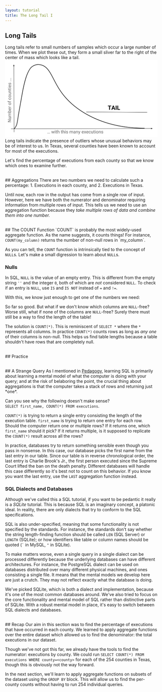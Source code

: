 ```yaml
---
layout: tutorial
title: The Long Tail I
---
```


<a name="long_tail"></a>
## Long Tails
Long tails refer to small numbers of samples which occur a large number of times. When we plot these out, they form a small sliver far to the right of the center of mass which looks like a tail. <img src="execution_tail.png"> Long tails indicate the presence of outliers whose unusual behaviors may be of interest to us. In Texas, several counties have been known to account for most of the executions.

Let's find the percentage of executions from each county so that we know which ones to examine further.

<br>
<a name="aggregations"></a>
## Aggregations
There are two numbers we need to calculate such a percentage:
1. Executions in each county, and
2. Executions in Texas.

Until now, each row in the output has come from a single row of input. However, here we have both the numerator and denominator requiring information from multiple rows of input. This tells us we need to use an aggregation function because they <i>take multiple rows of data and combine them into one number.</i>

<br>
<a name="count"></a>
## The COUNT Function
`COUNT` is probably the most widely-used aggregate function. As the name suggests, it counts things! For instance, <code class='codeblock'>COUNT(my_column)</code> returns the number of non-null rows in `my_column`.

<sql-exercise
  data-question="Edit the query to find how many inmates provided last statements."
  data-comment="We can use <code>COUNT</code> here because <code>NULL</code>s are used when there are no statements."
  data-default-text="SELECT COUNT(first_name) FROM executions"
  data-solution="SELECT COUNT(last_statement) FROM executions"></sql-exercise>

As you can tell, the `COUNT` function is intrinsically tied to the concept of `NULL`s. Let's make a small digression to learn about `NULL`s.
<div class="sideNote">
  <h3>Nulls</h3>
  <p>In SQL, <code>NULL</code> is the value of an empty entry. This is different from the empty string <code>''</code> and the integer <code>0</code>, both of which  are <i>not</i> considered <code>NULL</code>. To check if an entry is <code>NULL</code>, use <code>IS</code> and <code>IS NOT</code> instead of <code>=</code> and <code>!=</code>.</p>

  <sql-exercise
    data-question="Verify that 0 and the empty string are not considered NULL."
    data-comment="Recall that this is a compound clause. Both of the two <code>IS NOT NULL</code> clauses have to be true for the query to return <code>true</code>."
    data-default-text="SELECT (0 IS NOT NULL) AND ('' IS NOT NULL) "
    data-solution="SELECT 0 IS NOT NULL AND '' IS NOT NULL "></sql-exercise>
</div>

With this, we know just enough to get one of the numbers we need:
<sql-exercise
data-question="Find the total number of executions in the dataset."
data-comment="The idea here is to pick one of the columns that you're confident has no <code>NULL</code>s."
data-default-text=""
data-solution="SELECT COUNT(*) FROM executions"></sql-exercise>

So far so good. But what if we don't know which columns are `NULL`-free? Worse still, what if none of the columns are `NULL`-free? Surely there must still be a way to find the length of the table!

The solution is `COUNT(*)`. This is reminiscent of `SELECT *` where the `*` represents all columns. In practice `COUNT(*)` counts rows as long as *any one* of their columns is non-null. This helps us find table lengths because a table shouldn't have rows that are completely null.

<sql-exercise
data-question="Verify that <code>COUNT(*)</code> gives the same result as before."
data-default-text="SELECT COUNT(*) FROM executions"></sql-exercise>

<br>
<a name="practice"></a>
## Practice

<sql-exercise
  data-question="Find the number of inmates who have declined to give a last statement."
  data-comment="Just for fun, try to do it without a <code>WHERE</code> block. The hint is to combine two of the earlier exercises."
  data-default-text=""
  data-solution='SELECT COUNT(*) - COUNT(last_statement) FROM executions'></sql-exercise>

<sql-exercise
  data-question="Find the minimum, maximum and average age of inmates at time of execution."
  data-comment="Use the <code>MIN</code>, <code>MAX</code>, and <code>AVG</code> aggregation functions."
  data-default-text="SELECT exn_age FROM executions"
  data-solution='SELECT MIN(exn_age), MAX(exn_age), AVG(exn_age) FROM executions'></sql-exercise>

<sql-exercise
  data-question="Find the length of the longest last statement (based on character count)."
  data-comment="You can compose functions together. Use the <code>LENGTH</code> function which returns the number of characters in a string."
  data-default-text=""
  data-solution='SELECT MAX(LENGTH(last_statement)) FROM executions'></sql-exercise>

<br>
<a name="strange"></a>
## A Strange Query
As I mentioned in <a href="frontmatter.html#pedagogy">Pedagogy</a>, learning SQL is primarily about learning a mental model of what the computer is doing with your query; and at the risk of belaboring the point, the crucial thing about aggregations is that the computer takes a stack of rows and returning just *one*.

Can you see why the following doesn't make sense?<br> `SELECT first_name, COUNT(*) FROM executions`.

`COUNT(*)` is trying to return a single entry consisting the length of the execution table. `first_name` is trying to return one entry for each row. Should the computer return one or multiple rows? If it returns one, which `first_name` should it pick? If it returns multiple, is it supposed to replicate the `COUNT(*)` result across all the rows?

<sql-exercise
  data-question="See what happens when you run this strange query."
  data-comment=""
  data-default-text="SELECT first_name, COUNT(*) FROM executions"></sql-exercise>

In practice, databases try to return something sensible even though you pass in nonsense. In this case, our database picks the first name from the last entry in our table. Since our table is in reverse chronological order, the last entry is Charlie Brook's Jr., the first person executed since the Supreme Court lifted the ban on the death penalty. Different databases will handle this case differently so it's best not to count on this behavior. If you know you want the last entry, use the `LAST` aggregation function instead.

<div class="sideNote">
  <h3>SQL Dialects and Databases</h3>
  <p>Although we've called this a SQL tutorial, if you want to be pedantic it really is a <i>SQLite</i> tutorial. This is because SQL is an imaginary concept, a platonic ideal. In reality, there are only dialects that try to conform to the SQL specifications.</p>
  <p>SQL is also under-specified, meaning that some functionality is not specified by the standards. For instance, the standards don't say whether the string length-finding function should be called <code>LEN</code> (SQL Server) or <code>LENGTH</code> (SQLite); or how identifiers like table or column names should be quoted (<code>`</code> in MySQL, <code>"</code> in SQLite).</p>
  <p>To make matters worse, even a single query in a single dialect can be processed differently because the underlying databases can have different architectures. For instance, the PostgreSQL dialect can be used on databases distributed over many different physical machines, and ones consisting a single file. It means that the mental models we develop here are just a crutch. They may not reflect exactly what the database is doing.</p>
  <p>We've picked SQLite, which is both a dialect and implementation, because it's one of the most common databases around. We've also tried to focus on the core functionality and mental model of SQL rather than distinctive parts of SQLite. With a robust mental model in place, it's easy to switch between SQL dialects and databases.
  </p>
</div>

<br>
<a name="recap"></a>
## Recap
Our aim in this section was to find the percentage of executions that have occurred in each county. We learned to apply aggregate functions over the entire dataset which allowed us to find the denominator: the total executions in our dataset.

Though we've not got this far, we already have the tools to find the numerator: executions by county. We could run `SELECT COUNT(*) FROM executions WHERE county=<county>` for each of the 254 counties in Texas, though this is obviously not the way forward.

In the next section, we'll learn to apply aggregate functions on subsets of the dataset using the `GROUP BY` block. This will allow us to find the per-county counts without having to run 254 individual queries.
